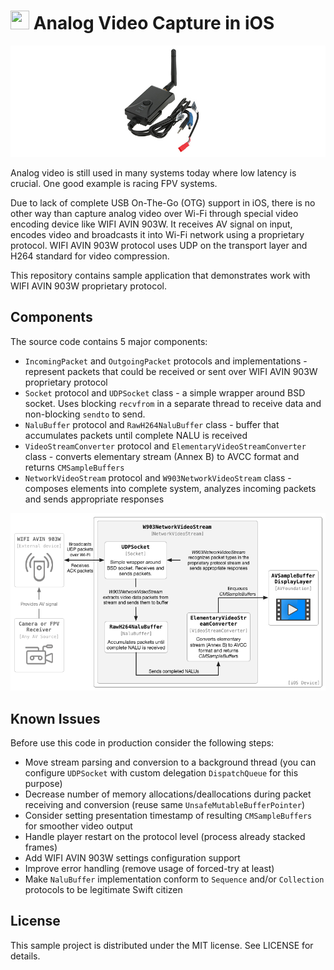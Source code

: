 <img src="https://cloud.githubusercontent.com/assets/4676904/24254191/efb601e8-0fea-11e7-8b03-2bd16b12f7bd.png" width="30" height="30"> Analog Video Capture in iOS
======================================

![903W Photo](/Assets/903W.png)

Analog video is still used in many systems today where low latency is crucial. One good example is racing FPV systems.

Due to lack of complete USB On-The-Go (OTG) support in iOS, there is no other way than capture analog video over Wi-Fi through special video encoding device like WIFI AVIN 903W. It receives AV signal on input, encodes video and broadcasts it into Wi-Fi network using a proprietary protocol. WIFI AVIN 903W protocol uses UDP on the transport layer and H264 standard for video compression.

This repository contains sample application that demonstrates work with WIFI AVIN 903W proprietary protocol.

## Components

The source code contains 5 major components:
- `IncomingPacket` and `OutgoingPacket` protocols and implementations - represent packets that could be received or sent over WIFI AVIN 903W proprietary protocol
- `Socket` protocol and `UDPSocket` class - a simple wrapper around BSD socket. Uses blocking `recvfrom` in a separate thread to receive data and non-blocking `sendto` to send.
- `NaluBuffer` protocol and `RawH264NaluBuffer` class - buffer that accumulates packets until complete NALU is received
- `VideoStreamConverter` protocol and `ElementaryVideoStreamConverter` class - converts elementary stream (Annex B) to AVCC format and returns `CMSampleBuffers`
- `NetworkVideoStream` protocol and `W903NetworkVideoStream` class - composes elements into complete system, analyzes incoming packets and sends appropriate responses

![Components Diagram](/Assets/components.png)

## Known Issues

Before use this code in production consider the following steps:
- Move stream parsing and conversion to a background thread (you can configure `UDPSocket` with custom delegation `DispatchQueue` for this purpose)
- Decrease number of memory allocations/deallocations during packet receiving and conversion (reuse same `Unsafe​Mutable​Buffer​Pointer`)
- Consider setting presentation timestamp of resulting `CMSampleBuffers` for smoother video output
- Handle player restart on the protocol level (process already stacked frames)
- Add WIFI AVIN 903W settings configuration support
- Improve error handling (remove usage of forced-try at least)
- Make `NaluBuffer` implementation conform to `Sequence` and/or `Collection` protocols to be legitimate Swift citizen

## License

This sample project is distributed under the MIT license. See LICENSE for details.

